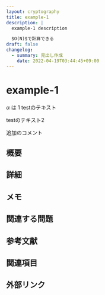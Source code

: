 ```yaml
---
layout: cryptography
title: example-1
description: |
  example-1 description

  $O(N)$で計算できる
draft: false
changelog:
  - summary: 見出し作成
    date: 2022-04-19T03:44:45+09:00
---
```


# example-1

$\alpha$ は $1$
testのテキスト

testのテキスト2

追加のコメント

## 概要

## 詳細

## メモ

## 関連する問題

## 参考文献

## 関連項目

## 外部リンク
